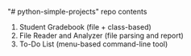 "# python-simple-projects" 
repo contents 
1. Student Gradebook (file + class-based) 
2. File Reader and Analyzer (file parsing and report) 
3. To-Do List (menu-based command-line tool)
